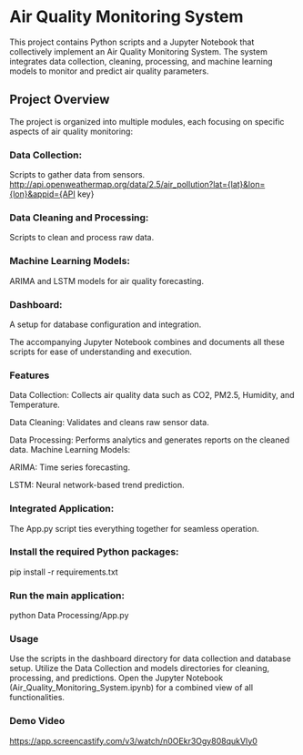 # Air Quality Monitoring System
This project contains Python scripts and a Jupyter Notebook that collectively implement an Air Quality Monitoring System. The system integrates data collection, cleaning, processing, and machine learning models to monitor and predict air quality parameters.

## Project Overview

The project is organized into multiple modules, each focusing on specific aspects of air quality monitoring:

### Data Collection: 
Scripts to gather data from sensors.
http://api.openweathermap.org/data/2.5/air_pollution?lat={lat}&lon={lon}&appid={API key}
### Data Cleaning and Processing: 
Scripts to clean and process raw data.
### Machine Learning Models: 
ARIMA and LSTM models for air quality forecasting.
### Dashboard: 
A setup for database configuration and integration.

The accompanying Jupyter Notebook combines and documents all these scripts for ease of understanding and execution.
### Features

Data Collection:
Collects air quality data such as CO2, PM2.5, Humidity, and Temperature.

Data Cleaning:
Validates and cleans raw sensor data.

Data Processing:
Performs analytics and generates reports on the cleaned data.
Machine Learning Models:

ARIMA: Time series forecasting.

LSTM: Neural network-based trend prediction.

### Integrated Application:

The App.py script ties everything together for seamless operation.


### Install the required Python packages:


pip install -r requirements.txt

### Run the main application:

python Data Processing/App.py

### Usage

Use the scripts in the dashboard directory for data collection and database setup.
Utilize the Data Collection and models directories for cleaning, processing, and predictions.
Open the Jupyter Notebook (Air_Quality_Monitoring_System.ipynb) for a combined view of all functionalities.

### Demo Video

https://app.screencastify.com/v3/watch/n0OEkr3Ogy808qukVIy0



